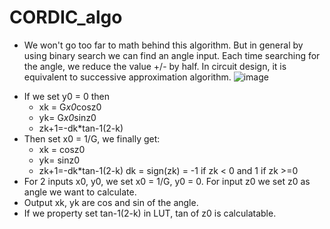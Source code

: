 # CORDIC_algo
* We won't go too far to math behind this algorithm. But in general by using binary search we can find an angle input. Each time searching for the angle, we reduce the value +/- by half. In circuit design, it is equivalent to successive approximation algorithm.
![image](https://user-images.githubusercontent.com/57820377/144734930-9e61bfe0-3f07-48f4-a232-92a5f9063257.png)
- If we set y0 = 0 then 
   + xk = G*x0*cosz0
   + yk= G*x0*sinz0
   + zk+1=-dk*tan-1(2-k)
- Then set x0 = 1/G, we finally get:
  + xk = cosz0
  + yk= sinz0
  + zk+1=-dk*tan-1(2-k) 
dk = sign(zk) = -1 if zk < 0 and 1 if zk >=0
- For 2 inputs x0, y0, we set x0 = 1/G, y0 = 0. For input z0 we set z0 as angle we want to calculate. 
- Output xk, yk are cos and sin of the angle. 
- If we property set tan-1(2-k) in LUT, tan of z0 is calculatable. 

